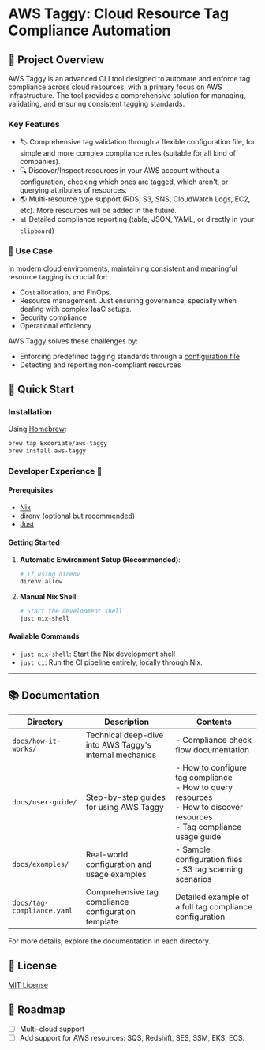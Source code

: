 # AWS Taggy: Cloud Resource Tag Compliance Automation

## 🌟 Project Overview

AWS Taggy is an advanced CLI tool designed to automate and enforce tag compliance across cloud resources, with a primary focus on AWS infrastructure. The tool provides a comprehensive solution for managing, validating, and ensuring consistent tagging standards.

### Key Features

- 🏷️ Comprehensive tag validation through a flexible configuration file, for simple and more complex compliance rules (suitable for all kind of companies).
- 🔍 Discover/Inspect resources in your AWS account without a configuration, checking which ones are tagged, which aren't, or querying attributes of resources.
- 🌎 Multi-resource type support (RDS, S3, SNS, CloudWatch Logs, EC2, etc). More resources will be added in the future.
- 📊 Detailed compliance reporting (table, JSON, YAML, or directly in your `clipboard`)

### 🎯 Use Case

In modern cloud environments, maintaining consistent and meaningful resource tagging is crucial for:

- Cost allocation, and FinOps.
- Resource management. Just ensuring governance, specially when dealing with complex IaaC setups.
- Security compliance
- Operational efficiency

AWS Taggy solves these challenges by:

- Enforcing predefined tagging standards through a [configuration file](./docs/tag-compliance.yaml)
- Detecting and reporting non-compliant resources

## 🚀 Quick Start

### Installation

Using [Homebrew](https://brew.sh/):

```bash
brew tap Excoriate/aws-taggy
brew install aws-taggy
```

### Developer Experience 🌿

#### Prerequisites

- [Nix](https://nixos.org/download.html)
- [direnv](https://direnv.net/) (optional but recommended)
- [Just](https://github.com/casey/just)

#### Getting Started

1. **Automatic Environment Setup (Recommended)**:

   ```bash
   # If using direnv
   direnv allow
   ```

2. **Manual Nix Shell**:
   ```bash
   # Start the development shell
   just nix-shell
   ```

#### Available Commands

- `just nix-shell`: Start the Nix development shell
- `just ci`: Run the CI pipeline entirely, locally through Nix.

---

## 📚 Documentation

| Directory                  | Description                                             | Contents                                                                                                                     |
| -------------------------- | ------------------------------------------------------- | ---------------------------------------------------------------------------------------------------------------------------- |
| `docs/how-it-works/`       | Technical deep-dive into AWS Taggy's internal mechanics | - Compliance check flow documentation                                                                                        |
| `docs/user-guide/`         | Step-by-step guides for using AWS Taggy                 | - How to configure tag compliance<br>- How to query resources<br>- How to discover resources<br>- Tag compliance usage guide |
| `docs/examples/`           | Real-world configuration and usage examples             | - Sample configuration files<br>- S3 tag scanning scenarios                                                                  |
| `docs/tag-compliance.yaml` | Comprehensive tag compliance configuration template     | Detailed example of a full tag compliance configuration                                                                      |

For more details, explore the documentation in each directory.

## 📄 License

[MIT License](./LICENSE)

## 🔮 Roadmap

- [ ] Multi-cloud support
- [ ] Add support for AWS resources: SQS, Redshift, SES, SSM, EKS, ECS.
